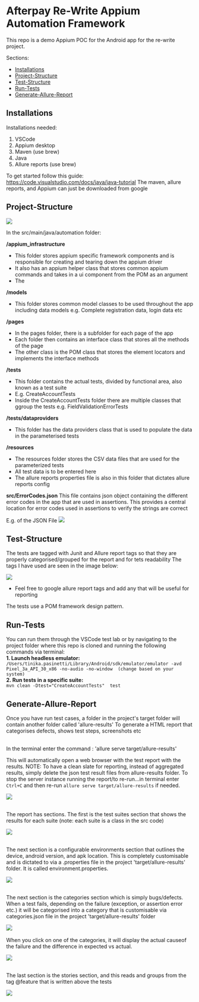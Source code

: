# Afterpay Re-Write Appium Automation Framework

This repo is a demo Appium POC for the Android app for the re-write project.

Sections:
- [Installations](#Installations)
- [Project-Structure](#Project-Structure)
- [Test-Structure](#Test-Structure)
- [Run-Tests](#Run-Tests)
- [Generate-Allure-Report](#Generate-Allure-Report)

## Installations

Installations needed:
1. VSCode
2. Appium desktop
3. Maven (use brew)
4. Java
5. Allure reports (use brew)

To get started follow this guide: https://code.visualstudio.com/docs/java/java-tutorial
The maven, allure reports, and Appium can just be downloaded from google

## Project-Structure

![](images/project_structure)

In the src/main/java/automation folder:

<b>/appium_infrastructure</b>
- This folder stores appium specific framework components and is responsible for creating and tearing down the appium driver
- It also has an appium helper class that stores common appium commands and takes in a ui component from the POM as an argument 
- The 

<b>/models</b>
- This folder stores common model classes to be used throughout the app including data models e.g. Complete registration data, login data etc

<b>/pages</b>
- In the pages folder, there is a subfolder for each page of the app
- Each folder then contains an interface class that stores all the methods of the page
- The other class is the POM class that stores the element locators and implements the interface methods

<b>/tests</b>
- This folder contains the actual tests, divided by functional area, also known as a test suite
- E.g. CreateAccountTests
- Inside the CreateAccountTests folder there are multiple classes that ggroup the tests e.g. FieldValidationErrorTests
 
<b>/tests/dataproviders</b>
- This folder has the data providers class that is used to populate the data in the parameterised tests

<b>/resources</b>
- The resources folder stores the CSV data files that are used for the parameterized tests
- All test data is to be entered here 
- The allure reports properties file is also in this folder that dictates allure reports config

<b>src/ErrorCodes.json</b>
This file contains json object containing the different error codes in the app that are used in assertions.
This provides a central location for error codes used in assertions to verify the strings are correct

E.g. of the JSON File
![](images/json.png)

## Test-Structure
The tests are tagged with Junit and Allure report tags so that they are properly categorised/grouped for the report and for tets readability
The tags I have used are seen in the image below:

![](images/weak_password_test.png)

- Feel free to google allure report tags and add any that will be useful for reporting

The tests use a POM framework design pattern.

## Run-Tests
You can run them through the VSCode test lab or by navigating to the project folder where this repo is cloned and running the following commands via terminal:
<br><b>1. Launch headless emulator:</b></br>
   `/Users/tinika.pasinetti/Library/Android/sdk/emulator/emulator -avd Pixel_3a_API_30_x86 -no-audio -no-window  (change based on your system)`
<br><b>2. Run tests in a specific suite:</b></br>
   `mvn clean -Dtest="CreateAccountTests"  test`
   
   
## Generate-Allure-Report
Once you have run test cases, a folder in the project's target folder will contain another folder called 'allure-results'
To generate a HTML report that categorises defects, shows test steps, screenshots etc

<br>In the terminal enter the command : 'allure serve target/allure-results'</br>

This will automatically open a web browser with the test report with the results.
NOTE: To have a clean slate for reporting, instead of aggregated results, simply delete the json test result files from allure-results folder.
To stop the server instance running the report/to re-run...in terminal enter `Ctrl+C` and then re-run `allure serve target/allure-results` if needed.

![](images/allure.png)
<br></br>

The report has sections.
The first is the test suites section that shows the results for each suite (note: each suite is a class in the src code)

![](images/Suites.png)
<br></br>

The next section is a configurable environments section that outlines the device, android version, and apk location. This is completely customisable and is dictated to via a .properties file in the project 'target/allure-results' folder. It is called environment.properties.

![](images/env.png)
<br></br>

The next section is the categories section which is simply bugs/defects. When a test fails, depending on the failure (exception, or assertion error etc.) it will be categorised into a category that is customisable via categories.json file in the project 'target/allure-results' folder

![](images/categories.png)
<br></br>
When you click on one of the categories, it will display the actual causeof the failure and the difference in expected vs actual.

![](images/bugs.png)
<br></br>

The last section is the stories section, and this reads and groups from the tag @feature that is written above the tests

![](images/features.png)
<br></br>



